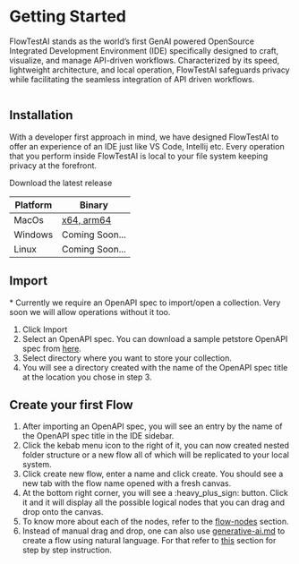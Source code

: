 # Getting Started

FlowTestAI stands as the world’s first GenAI powered OpenSource Integrated Development Environment (IDE) specifically designed to craft, visualize, and manage API-driven workflows. Characterized by its speed, lightweight architecture, and local operation, FlowTestAI safeguards privacy while facilitating the seamless integration of API driven workflows.

<figure><img src="../.gitbook/assets/Screenshot 2024-04-18 at 5.41.43 PM.png" alt=""><figcaption></figcaption></figure>

## Installation

With a developer first approach in mind, we have designed FlowTestAI to offer an experience of an IDE just like VS Code, Intellij etc. Every operation that you perform inside FlowTestAI is local to your file system keeping privacy at the forefront.

Download the latest release

| Platform | Binary                                                          |
| -------- | --------------------------------------------------------------- |
| MacOs    | [x64,  arm64 ](https://github.com/FlowTestAI/FlowTest/releases) |
| Windows  | Coming Soon...                                                  |
| Linux    | Coming Soon...                                                  |

## Import

&#x20;\* Currently we require an OpenAPI spec to import/open a collection. Very soon we will allow operations without it too.&#x20;

1. Click Import
2. Select an OpenAPI spec. You can download a sample petstore OpenAPI spec from [here](https://github.com/swagger-api/swagger-petstore/blob/master/src/main/resources/openapi.yaml).
3. Select directory where you want to store your collection.
4. You will see a directory created with the name of the OpenAPI spec title at the location you chose in step 3.

## Create your first Flow

1. After importing an OpenAPI spec, you will see an entry by the name of the OpenAPI spec title in the IDE sidebar.
2. Click the kebab menu icon to the right of it, you can now created nested folder structure or a new flow all of which will be replicated to your local system.&#x20;
3. Click create new flow, enter a name and click create. You should see a new tab with the flow name opened with a fresh canvas.&#x20;
4. At the bottom right corner, you will see a :heavy\_plus\_sign: button. Click it and it will display all the possible logical nodes that you can drag and drop onto the canvas.
5. To know more about each of the nodes, refer to the [flow-nodes](../flow-nodes/ "mention") section.
6. Instead of manual drag and drop, one can also use [generative-ai.md](../generative-ai.md "mention") to create a flow using natural language. For that refer to [this](../generative-ai.md) section for step by step instruction.
